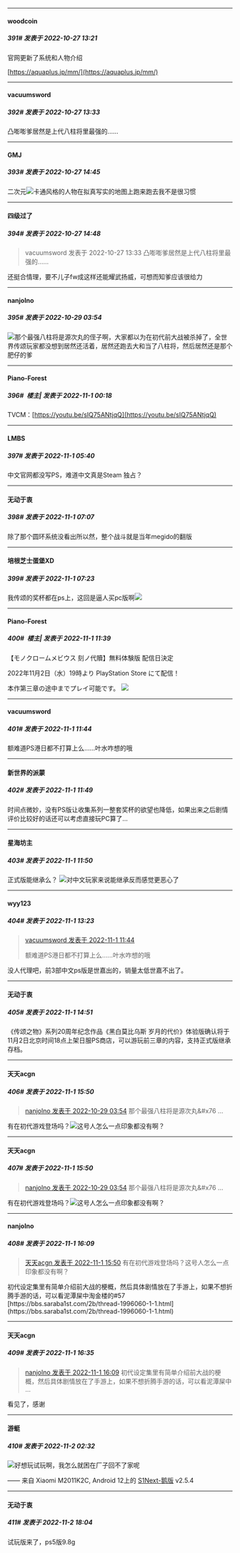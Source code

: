 

*****

####  woodcoin  
##### 391#       发表于 2022-10-27 13:21

官网更新了系统和人物介绍

[https://aquaplus.jp/mm/](https://aquaplus.jp/mm/)

*****

####  vacuumsword  
##### 392#       发表于 2022-10-27 13:33

凸嘭嘭爹居然是上代八柱将里最强的……



*****

####  GMJ  
##### 393#       发表于 2022-10-27 14:45

二次元<img src="https://static.saraba1st.com/image/smiley/face2017/001.png" referrerpolicy="no-referrer">卡通风格的人物在拟真写实的地图上跑来跑去我不是很习惯

*****

####  四级过了  
##### 394#       发表于 2022-10-27 14:48

<blockquote>vacuumsword 发表于 2022-10-27 13:33
凸嘭嘭爹居然是上代八柱将里最强的……</blockquote>
还挺合情理，要不儿子fw成这样还能耀武扬威，可想而知爹应该很给力



*****

####  nanjolno  
##### 395#       发表于 2022-10-29 03:54

<img src="https://static.saraba1st.com/image/smiley/face2017/068.png" referrerpolicy="no-referrer">那个最强八柱将是源次丸的侄子啊，大家都以为在初代前大战被杀掉了，全世界传颂玩家都没想到居然还活着，居然还跑去大和当了八柱将，然后居然还是那个肥仔的爹



*****

####  Piano-Forest  
##### 396#         楼主| 发表于 2022-11-1 00:18

TVCM：[https://youtu.be/sIQ75ANtjqQ](https://youtu.be/sIQ75ANtjqQ)



*****

####  LMBS  
##### 397#       发表于 2022-11-1 05:40

中文官网都没写PS，难道中文真是Steam 独占？



*****

####  无动于衷  
##### 398#       发表于 2022-11-1 07:07

除了那个圆环系统没看出所以然，整个战斗就是当年megido的翻版



*****

####  培根芝士蛋堡XD  
##### 399#       发表于 2022-11-1 07:23

我传颂的奖杯都在ps上，这回是逼人买pc版啊<img src="https://static.saraba1st.com/image/smiley/face2017/001.png" referrerpolicy="no-referrer">



*****

####  Piano-Forest  
##### 400#         楼主| 发表于 2022-11-1 11:39

【モノクロームメビウス 刻ノ代贖】無料体験版 配信日決定

2022年11月2日（水）19時より PlayStation Store にて配信！

本作第三章の途中までプレイ可能です。
<img src="https://p.sda1.dev/8/cb3b55ceb3fd3f317d30cee679d330eb/20221101_113911.jpg" referrerpolicy="no-referrer">



*****

####  vacuumsword  
##### 401#       发表于 2022-11-1 11:44

额难道PS港日都不打算上么……叶水咋想的哦

*****

####  新世界的派蒙  
##### 402#       发表于 2022-11-1 11:49

时间点微妙，没有PS版让收集系列一整套奖杯的欲望也降低，如果出来之后剧情评价比较好的话还可以考虑直接玩PC算了...

*****

####  星海坊主  
##### 403#       发表于 2022-11-1 11:50

正式版能继承么？
<img src="https://static.saraba1st.com/image/smiley/face2017/068.png" referrerpolicy="no-referrer">对中文玩家来说能继承反而感觉更恶心了



*****

####  wyy123  
##### 404#       发表于 2022-11-1 13:23

<blockquote><a href="httphttps://bbs.saraba1st.com/2b/forum.php?mod=redirect&amp;goto=findpost&amp;pid=58220356&amp;ptid=2032223" target="_blank">vacuumsword 发表于 2022-11-1 11:44</a>

额难道PS港日都不打算上么……叶水咋想的哦</blockquote>
没人代理吧，前3部中文ps版是世嘉出的，销量太低世嘉不出了。



*****

####  无动于衷  
##### 405#       发表于 2022-11-1 14:51

《传颂之物》系列20周年纪念作品《黑白莫比乌斯 岁月的代价》体验版确认将于11月2日北京时间18点上架日服PS商店，可以游玩前三章的内容，支持正式版继承存档。



*****

####  天天acgn  
##### 406#       发表于 2022-11-1 15:50

<blockquote><a href="httphttps://bbs.saraba1st.com/2b/forum.php?mod=redirect&amp;goto=findpost&amp;pid=58156679&amp;ptid=2032223" target="_blank">nanjolno 发表于 2022-10-29 03:54</a>
那个最强八柱将是源次丸&amp;#x76 ...</blockquote>
有在初代游戏登场吗？<img src="https://static.saraba1st.com/image/smiley/face2017/068.png" referrerpolicy="no-referrer">这号人怎么一点印象都没有啊？

*****

####  天天acgn  
##### 407#       发表于 2022-11-1 15:50

<blockquote><a href="httphttps://bbs.saraba1st.com/2b/forum.php?mod=redirect&amp;goto=findpost&amp;pid=58156679&amp;ptid=2032223" target="_blank">nanjolno 发表于 2022-10-29 03:54</a>
那个最强八柱将是源次丸&amp;#x76 ...</blockquote>
有在初代游戏登场吗？<img src="https://static.saraba1st.com/image/smiley/face2017/068.png" referrerpolicy="no-referrer">这号人怎么一点印象都没有啊？



*****

####  nanjolno  
##### 408#       发表于 2022-11-1 16:09

<blockquote><a href="httphttps://bbs.saraba1st.com/2b/forum.php?mod=redirect&amp;goto=findpost&amp;pid=58224469&amp;ptid=2032223" target="_blank">天天acgn 发表于 2022-11-1 15:50</a>
有在初代游戏登场吗？这号人怎么一点印象都没有啊？</blockquote>
初代设定集里有简单介绍前大战的梗概，然后具体剧情放在了手游上，如果不想折腾手游的话，可以看泥潭屎中淘金楼的#57
[https://bbs.saraba1st.com/2b/thread-1996060-1-1.html](https://bbs.saraba1st.com/2b/thread-1996060-1-1.html)



*****

####  天天acgn  
##### 409#       发表于 2022-11-1 16:35

<blockquote><a href="httphttps://bbs.saraba1st.com/2b/forum.php?mod=redirect&amp;goto=findpost&amp;pid=58224797&amp;ptid=2032223" target="_blank">nanjolno 发表于 2022-11-1 16:09</a>
初代设定集里有简单介绍前大战的梗概，然后具体剧情放在了手游上，如果不想折腾手游的话，可以看泥潭屎中 ...</blockquote>
看见了，感谢



*****

####  游蜓  
##### 410#       发表于 2022-11-2 02:32

<img src="https://static.saraba1st.com/image/smiley/face2017/118.png" referrerpolicy="no-referrer">好想玩试玩啊，我怎么就困在厂子回不了家呢

—— 来自 Xiaomi M2011K2C, Android 12上的 [S1Next-鹅版](https://github.com/ykrank/S1-Next/releases) v2.5.4



*****

####  无动于衷  
##### 411#       发表于 2022-11-2 18:04

试玩版来了，ps5版9.8g

